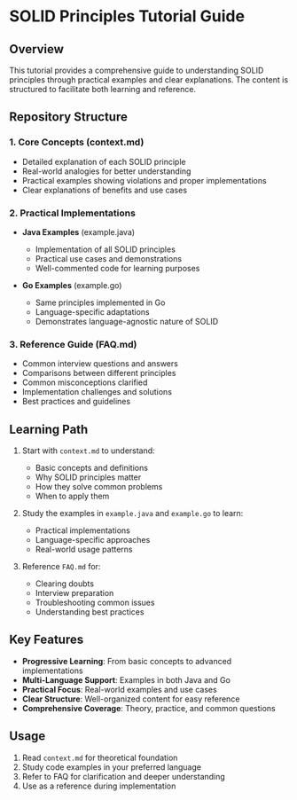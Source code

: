 # SOLID Principles Tutorial Guide

## Overview
This tutorial provides a comprehensive guide to understanding SOLID principles through practical examples and clear explanations. The content is structured to facilitate both learning and reference.

## Repository Structure

### 1. Core Concepts (context.md)
- Detailed explanation of each SOLID principle
- Real-world analogies for better understanding
- Practical examples showing violations and proper implementations
- Clear explanations of benefits and use cases

### 2. Practical Implementations
- **Java Examples** (example.java)
  - Implementation of all SOLID principles
  - Practical use cases and demonstrations
  - Well-commented code for learning purposes

- **Go Examples** (example.go)
  - Same principles implemented in Go
  - Language-specific adaptations
  - Demonstrates language-agnostic nature of SOLID

### 3. Reference Guide (FAQ.md)
- Common interview questions and answers
- Comparisons between different principles
- Common misconceptions clarified
- Implementation challenges and solutions
- Best practices and guidelines

## Learning Path

1. Start with `context.md` to understand:
   - Basic concepts and definitions
   - Why SOLID principles matter
   - How they solve common problems
   - When to apply them

2. Study the examples in `example.java` and `example.go` to learn:
   - Practical implementations
   - Language-specific approaches
   - Real-world usage patterns

3. Reference `FAQ.md` for:
   - Clearing doubts
   - Interview preparation
   - Troubleshooting common issues
   - Understanding best practices

## Key Features

- **Progressive Learning**: From basic concepts to advanced implementations
- **Multi-Language Support**: Examples in both Java and Go
- **Practical Focus**: Real-world examples and use cases
- **Clear Structure**: Well-organized content for easy reference
- **Comprehensive Coverage**: Theory, practice, and common questions

## Usage

1. Read `context.md` for theoretical foundation
2. Study code examples in your preferred language
3. Refer to FAQ for clarification and deeper understanding
4. Use as a reference during implementation
